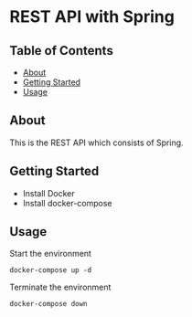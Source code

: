 # REST API with Spring

## Table of Contents

- [About](#about)
- [Getting Started](#getting_started)
- [Usage](#usage)

## About <a name = "about"></a>

This is the REST API which consists of Spring.

## Getting Started <a name = "getting_started"></a>

- Install Docker
- Install docker-compose

## Usage <a name = "usage"></a>

Start the environment
```
docker-compose up -d
```

Terminate the environment
```
docker-compose down
```
